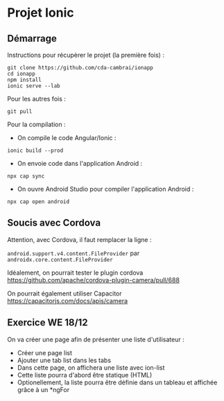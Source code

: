 # Projet Ionic

## Démarrage

Instructions pour récupèrer le projet (la première fois) :

```
git clone https://github.com/cda-cambrai/ionapp
cd ionapp
npm install
ionic serve --lab
```

Pour les autres fois :

```
git pull
```

Pour la compilation :

- On compile le code Angular/Ionic :

```
ionic build --prod
```

- On envoie code dans l'application Android :

```
npx cap sync
```

- On ouvre Android Studio pour compiler l'application Android :

```
npx cap open android
```

## Soucis avec Cordova

Attention, avec Cordova, il faut remplacer la ligne :

```android.support.v4.content.FileProvider``` par ```androidx.core.content.FileProvider```

Idéalement, on pourrait tester le plugin cordova https://github.com/apache/cordova-plugin-camera/pull/688

On pourrait également utiliser Capacitor https://capacitorjs.com/docs/apis/camera

## Exercice WE 18/12

On va créer une page afin de présenter une liste d'utilisateur :

- Créer une page list
- Ajouter une tab list dans les tabs
- Dans cette page, on affichera une liste avec ion-list
- Cette liste pourra d'abord être statique (HTML)
- Optionellement, la liste pourra être définie dans un tableau et affichée grâce à un *ngFor
